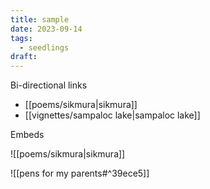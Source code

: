 ```yaml
---
title: sample
date: 2023-09-14
tags:
  - seedlings
draft:
---
```

Bi-directional links
- [[poems/sikmura|sikmura]]
- [[vignettes/sampaloc lake|sampaloc lake]]

Embeds

![[poems/sikmura|sikmura]]

![[pens for my parents#^39ece5]]